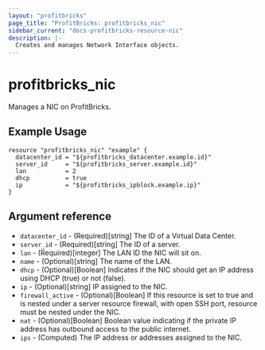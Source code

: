 ```yaml
---
layout: "profitbricks"
page_title: "ProfitBricks: profitbricks_nic"
sidebar_current: "docs-profitbricks-resource-nic"
description: |-
  Creates and manages Network Interface objects.
---
```


# profitbricks\_nic

Manages a NIC on ProfitBricks.

## Example Usage

```hcl
resource "profitbricks_nic" "example" {
  datacenter_id = "${profitbricks_datacenter.example.id}"
  server_id     = "${profitbricks_server.example.id}"
  lan           = 2
  dhcp          = true
  ip            = "${profitbricks_ipblock.example.ip}"
}
```

## Argument reference

* `datacenter_id` - (Required)[string] The ID of a Virtual Data Center.
* `server_id` - (Required)[string] The ID of a server.
* `lan` - (Required)[integer] The LAN ID the NIC will sit on.
* `name` - (Optional)[string] The name of the LAN.
* `dhcp` - (Optional)[Boolean] Indicates if the NIC should get an IP address using DHCP (true) or not (false).
* `ip` - (Optional)[string] IP assigned to the NIC.
* `firewall_active` - (Optional)[Boolean] If this resource is set to true and is nested under a server resource firewall, with open SSH port, resource must be nested under the NIC.
* `nat` - (Optional)[Boolean] Boolean value indicating if the private IP address has outbound access to the public internet.
* `ips` - (Computed) The IP address or addresses assigned to the NIC.
